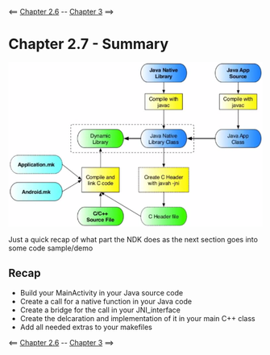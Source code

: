 <== [Chapter 2.6](./Chapter_02_06.md) -- [Chapter 3](./Chapter_03.md) ==>

# Chapter 2.7 - Summary

![NDK layout](../Images/NDK_layout.png)

Just a quick recap of what part the NDK does as the next section goes into some code sample/demo

## Recap
* Build your MainActivity in your Java source code
* Create a call for a native function in your Java code
* Create a bridge for the call in your JNI_interface
* Create the delcaration and implementation of it in your main C++ class
* Add all needed extras to your makefiles

<== [Chapter 2.6](./Chapter_02_06.md) -- [Chapter 3](./Chapter_03.md) ==>
